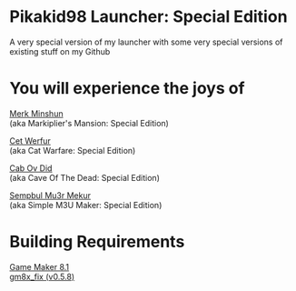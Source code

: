 # Pikakid98 Launcher: Special Edition
A very special version of my launcher with some very special versions of existing stuff on my Github

# You will experience the joys of

[Merk Minshun](https://github.com/pikakid98-games/merk-minshun)
\
(aka Markiplier's Mansion: Special Edition)

[Cet Werfur](https://github.com/pikakid98-games/cet-werfur)
\
(aka Cat Warfare: Special Edition)

[Cab Ov Did](https://github.com/pikakid98-games/cab-ov-did)
\
(aka Cave Of The Dead: Special Edition)

[Sempbul Mu3r Mekur](https://github.com/pikakid98-games/sempbul-m3ur-mekur)
\
(aka Simple M3U Maker: Special Edition)


# Building Requirements

[Game Maker 8.1](https://archive.org/details/GameMaker81)
\
[gm8x_fix (v0.5.8)](https://github.com/skyfloogle/gm8x_fix/releases/tag/v0.5.8)
